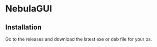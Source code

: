 # NebulaGUI

## Installation

Go to the releases and download the latest exe or deb file for your os.
